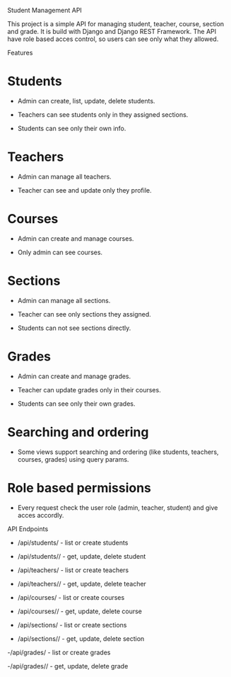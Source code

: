 Student Management API

This project is a simple API for managing student, teacher, course, section and grade. It is build with Django and Django REST Framework. The API have role based acces control, so users can see only what they allowed.

Features

# Students

- Admin can create, list, update, delete students.

- Teachers can see students only in they assigned sections.

- Students can see only their own info.

# Teachers

- Admin can manage all teachers.

- Teacher can see and update only they profile.

# Courses

- Admin can create and manage courses.

- Only admin can see courses.

# Sections

- Admin can manage all sections.

- Teacher can see only sections they assigned.

- Students can not see sections directly.

# Grades

- Admin can create and manage grades.

- Teacher can update grades only in their courses.

- Students can see only their own grades.

# Searching and ordering

- Some views support searching and ordering (like students, teachers, courses, grades) using query params.

# Role based permissions

- Every request check the user role (admin, teacher, student) and give acces accordly.

API Endpoints

- /api/students/ - list or create students

- /api/students/<id>/ - get, update, delete student

- /api/teachers/ - list or create teachers

- /api/teachers/<id>/ - get, update, delete teacher

- /api/courses/ - list or create courses

- /api/courses/<id>/ - get, update, delete course

- /api/sections/ - list or create sections

- /api/sections/<id>/ - get, update, delete section

-/api/grades/ - list or create grades

-/api/grades/<id>/ - get, update, delete grade

